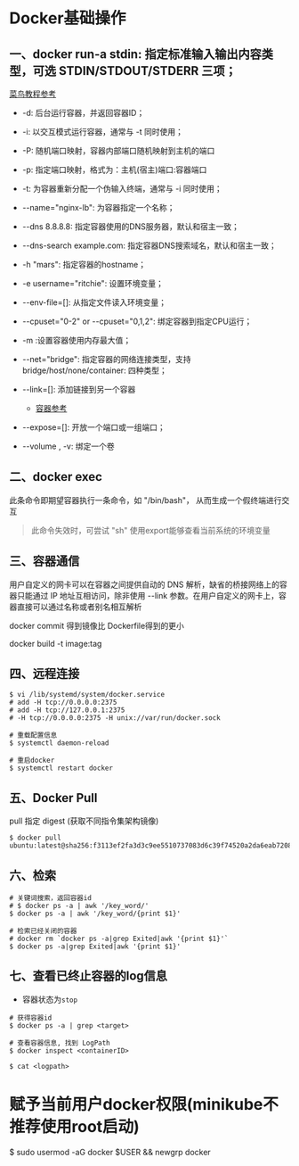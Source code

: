 # Docker基础操作
## 一、docker run-a stdin: 指定标准输入输出内容类型，可选 STDIN/STDOUT/STDERR 三项；
[菜鸟教程参考](https://www.runoob.com/docker/docker-run-command.html)  

- -d: 后台运行容器，并返回容器ID；

- -i: 以交互模式运行容器，通常与 -t 同时使用；

- -P: 随机端口映射，容器内部端口随机映射到主机的端口

- -p: 指定端口映射，格式为：主机(宿主)端口:容器端口

- -t: 为容器重新分配一个伪输入终端，通常与 -i 同时使用；

- --name="nginx-lb": 为容器指定一个名称；

- --dns 8.8.8.8: 指定容器使用的DNS服务器，默认和宿主一致；

- --dns-search example.com: 指定容器DNS搜索域名，默认和宿主一致；

- -h "mars": 指定容器的hostname；

- -e username="ritchie": 设置环境变量；

- --env-file=[]: 从指定文件读入环境变量；

- --cpuset="0-2" or --cpuset="0,1,2": 绑定容器到指定CPU运行；

- -m :设置容器使用内存最大值；

- --net="bridge": 指定容器的网络连接类型，支持 bridge/host/none/container: 四种类型；

- --link=[]: 添加链接到另一个容器
   - [容器参考](https://www.jianshu.com/p/21d66ca6115e)

- --expose=[]: 开放一个端口或一组端口；

- --volume , -v: 绑定一个卷


## 二、docker exec
此条命令即期望容器执行一条命令，如 "/bin/bash"， 从而生成一个假终端进行交互  
> 此命令失效时，可尝试 "sh"
> 使用export能够查看当前系统的环境变量

## 三、容器通信

用户自定义的网卡可以在容器之间提供自动的 DNS 解析，缺省的桥接网络上的容器只能通过 IP 地址互相访问，除非使用 --link 参数。在用户自定义的网卡上，容器直接可以通过名称或者别名相互解析



docker commit 得到镜像比 Dockerfile得到的更小

docker build -t image:tag <path container Dockerfile>

## 四、远程连接

```
$ vi /lib/systemd/system/docker.service
# add -H tcp://0.0.0.0:2375
# add -H tcp://127.0.0.1:2375
# -H tcp://0.0.0.0:2375 -H unix://var/run/docker.sock

# 重载配置信息
$ systemctl daemon-reload

# 重启docker
$ systemctl restart docker 
```

## 五、Docker Pull

pull 指定 digest (获取不同指令集架构镜像)
```shell
$ docker pull ubuntu:latest@sha256:f3113ef2fa3d3c9ee5510737083d6c39f74520a2da6eab72081d896d8592c078
```

## 六、检索

```shell
# 关键词搜索，返回容器id
# $ docker ps -a | awk '/key_word/'
$ docker ps -a | awk '/key_word/{print $1}'

# 检索已经关闭的容器
# docker rm `docker ps -a|grep Exited|awk '{print $1}'`
$ docker ps -a|grep Exited|awk '{print $1}'
```

## 七、查看已终止容器的log信息

- 容器状态为`stop`

```shell
# 获得容器id
$ docker ps -a | grep <target>

# 查看容器信息, 找到 LogPath
$ docker inspect <containerID>

$ cat <logpath>
```


# 赋予当前用户docker权限(minikube不推荐使用root启动)
$ sudo usermod -aG docker $USER && newgrp docker